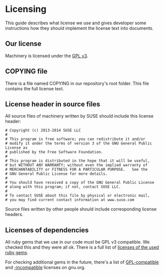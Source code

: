 # Licensing
This guide describes what license we use and gives developer some instructions how they should implement the license text into documents.

## Our license

Machinery is licensed under the [GPL v3](http://www.gnu.org/copyleft/gpl.html).

## COPYING file

There is a file named COPYING in our repository's root folder. This file contains the full license text.

## License header in source files

All source files of machinery written by SUSE should include this license header:

```
# Copyright (c) 2013-2014 SUSE LLC
#
# This program is free software; you can redistribute it and/or
# modify it under the terms of version 3 of the GNU General Public License as
# published by the Free Software Foundation.
#
# This program is distributed in the hope that it will be useful,
# but WITHOUT ANY WARRANTY; without even the implied warranty of
# MERCHANTABILITY or FITNESS FOR A PARTICULAR PURPOSE.   See the
# GNU General Public License for more details.
#
# You should have received a copy of the GNU General Public License
# along with this program; if not, contact SUSE LLC.
#
# To contact SUSE about this file by physical or electronic mail,
# you may find current contact information at www.suse.com

```

Source files written by other people should include corresponding license headers.

## Licenses of dependencies

All ruby gems that we use in our code must be GPL v3 compatible. We checked this and they were all ok. There is a full list of [licenses of the used ruby gems](https://github.com/SUSE/machinery/blob/master/docs/Licenses-of-Used-Ruby-Gems.md).

For checking additional gems in the future, there's a list of [GPL-compatible](https://www.gnu.org/licenses/license-list.html#GPLCompatibleLicenses) and [-incompatible](https://www.gnu.org/licenses/license-list.html#GPLIncompatibleLicenses) licenses on gnu.org.
